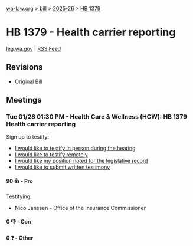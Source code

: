 [wa-law.org](/) > [bill](/bill/) > [2025-26](/bill/2025-26/) > [HB 1379](/bill/2025-26/hb/1379/)

# HB 1379 - Health carrier reporting
[leg.wa.gov](https://app.leg.wa.gov/billsummary?BillNumber=1379&Year=2025&Initiative=false) | [RSS Feed](./rss.xml)

## Revisions
* [Original Bill](1/)

## Meetings
### Tue 01/28 01:30 PM - Health Care & Wellness (HCW): HB 1379 Health carrier reporting
Sign up to testify:
* [I would like to testify in person during the hearing](https://app.leg.wa.gov/csi/Testifier/Add?chamber=House&mId=32540&aId=161905&caId=25097&tId=1)
* [I would like to testify remotely](https://app.leg.wa.gov/csi/Testifier/Add?chamber=House&mId=32540&aId=161905&caId=25097&tId=2)
* [I would like my position noted for the legislative record](https://app.leg.wa.gov/csi/Testifier/Add?chamber=House&mId=32540&aId=161905&caId=25097&tId=3)
* [I would like to submit written testimony](https://app.leg.wa.gov/csi/Testifier/Add?chamber=House&mId=32540&aId=161905&caId=25097&tId=4)

#### 90 👍 - Pro
Testifying:
* Nico Janssen - Office of the Insurance Commissioner

#### 0 👎 - Con

#### 0 ❓ - Other
